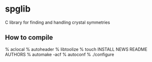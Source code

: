spglib
======

C library for finding and handling crystal symmetries

How to compile
---------------

% aclocal
% autoheader
% libtoolize
% touch INSTALL NEWS README AUTHORS
% automake -acf
% autoconf
% ./configure
